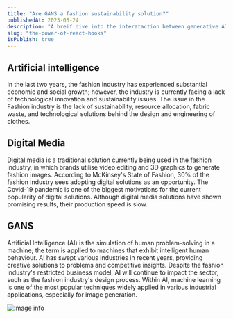 ```yaml
---
title: "Are GANS a fashion sustainability solution?"
publishedAt: 2023-05-24
description: "A breif dive into the interataction between generative AI and the fashion industry"
slug: "the-power-of-react-hooks"
isPublish: true
---
```



## Artificial intelligence 

In the last two years, the fashion industry has experienced substantial economic and
social growth; however, the industry is currently facing a lack of technological innovation
and sustainability issues. The issue in the Fashion industry is the lack of
sustainability, resource allocation, fabric waste, and technological solutions behind the
design and engineering of clothes.


## Digital Media

Digital media is a traditional solution currently being used in the fashion industry, in which brands utilise video editing and 3D graphics to generate fashion images. According to
McKinsey's State of Fashion, 30% of the fashion industry sees adopting digital solutions
as an opportunity. The Covid-19 pandemic is one of the biggest motivations for the current popularity of digital solutions. Although digital media solutions have shown promising results, their production speed is slow.

## GANS
Artificial Intelligence (AI) is the simulation of human problem-solving in a machine; the
term is applied to machines that exhibit intelligent human behaviour.
AI has swept various industries in recent years, providing creative solutions to problems
and competitive insights. Despite the fashion industry's restricted business model, AI will
continue to impact the sector, such as the fashion industry's design process. Within AI, machine learning is one of the most popular techniques widely applied in
various industrial applications, especially for image generation.

![image info](https://camo.githubusercontent.com/31a9d041371c448ae2c5ba2002c2f73e9308dab95adf7974fe7e2b85961df112/68747470733a2f2f63646e2e636e6e2e636f6d2f636e6e6e6578742f64616d2f6173736574732f3139313031303134353931372d30312d7375737461696e6162696c6974792d66617368696f6e2d6d6f6e74682d66756c6c2d3136392e6a7067)



